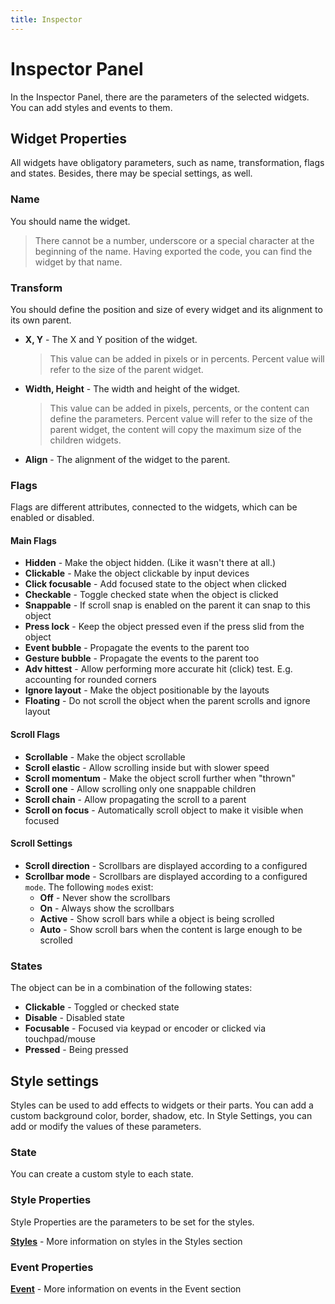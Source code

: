 ```yaml
---
title: Inspector
---
```


# Inspector Panel

In the Inspector Panel, there are the parameters of the selected widgets. You can add styles and events to them.

## Widget Properties

All widgets have obligatory parameters, such as name, transformation, flags and states.  Besides, there may be special settings, as well.

### Name

You should name the widget.

> There cannot be a number, underscore or a special character at the beginning of the name. Having exported the code, you can find the widget by that name.

### Transform

You should define the position and size of every widget and its alignment to its own parent. 

- **X, Y** - The X and Y position of the widget.
  
  > This value can be added in pixels or in percents. Percent value will refer to the size of the parent widget.

- **Width, Height** - The width and height of the widget.
  
  > This value can be added in pixels, percents, or the content can define the parameters. Percent value will refer to the size of the parent widget, the content will copy the maximum size of the children widgets.

- **Align** - The alignment of the widget to the parent.

### Flags

Flags are different attributes, connected to the widgets, which can be enabled or disabled.

#### Main Flags

- **Hidden** - Make the object hidden. (Like it wasn't there at all.)
- **Clickable** - Make the object clickable by input devices
- **Click focusable** - Add focused state to the object when clicked
- **Checkable** - Toggle checked state when the object is clicked
- **Snappable** - If scroll snap is enabled on the parent it can snap to this object
- **Press lock** - Keep the object pressed even if the press slid from the object
- **Event bubble** - Propagate the events to the parent too
- **Gesture bubble** - Propagate the events to the parent too
- **Adv hittest** - Allow performing more accurate hit (click) test. E.g. accounting for rounded corners
- **Ignore layout** - Make the object positionable by the layouts
- **Floating** - Do not scroll the object when the parent scrolls and ignore layout

#### Scroll Flags

- **Scrollable** - Make the object scrollable
- **Scroll elastic** - Allow scrolling inside but with slower speed
- **Scroll momentum** - Make the object scroll further when "thrown"
- **Scroll one** - Allow scrolling only one snappable children
- **Scroll chain** - Allow propagating the scroll to a parent
- **Scroll on focus** - Automatically scroll object to make it visible when focused

#### Scroll Settings

- **Scroll direction** - Scrollbars are displayed according to a configured
- **Scrollbar mode** - Scrollbars are displayed according to a configured `mode`. The following `mode`s exist:
  - **Off** - Never show the scrollbars
  - **On** - Always show the scrollbars
  - **Active** - Show scroll bars while a object is being scrolled
  - **Auto** - Show scroll bars when the content is large enough to be scrolled

### States

The object can be in a combination of the following states:

- **Clickable** - Toggled or checked state
- **Disable** - Disabled state
- **Focusable** - Focused via keypad or encoder or clicked via touchpad/mouse
- **Pressed** - Being pressed

## Style settings

Styles can be used to add effects to widgets or their parts. You can add a custom background color, border, shadow, etc. In Style Settings, you can add or modify the values of these parameters. 

### State

You can create a custom style to each state.

### Style Properties

Style Properties are the parameters to be set for the styles.

[**Styles**](https://docs.squareline.io/docs/styles)  - More information on styles in the Styles section

### Event Properties

[**Event**](https://docs.squareline.io/docs/events)  - More information on events in the Event section